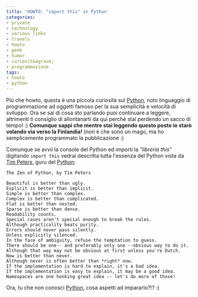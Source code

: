 ```yaml
---
title: 'HOWTO: "import this" in Python'
categories:
- private
- technology
- various links
- travels
- howto
- geek
- humor
- curiosit&agrave;
- programmazione
tags:
- howto
- python
---
```

Più che howto, questa è una piccola curiosità sul
[Python](http://www.python.org), noto linguaggio di programmazione ad oggetti
famoso per la sua semplicità e velocità di sviluppo. Ora se sai di cosa sto
parlando puoi continuare a leggere, altrimenti ti consiglio di allontanarti da
qui perché stai perdendo un sacco di tempo! :) **Comunque sappi che mentre
stai leggendo questo posto io starò volando via verso la Finlandia!** (non è
che sono un mago, ma ho semplicemente programmato la pubblicazione :)

Comunque se avvii la console del Python ed importi la _"libreria this"_
digitando ```import this``` vedrai descritta tutta l'essenza del Python vista
da [Tim Peters](http://c2.com/cgi/wiki?TimPeters), guru del
[Python](http://www.python.org):

```
The Zen of Python, by Tim Peters

Beautiful is better than ugly.
Explicit is better than implicit.
Simple is better than complex.
Complex is better than complicated.
Flat is better than nested.
Sparse is better than dense.
Readability counts.
Special cases aren't special enough to break the rules.
Although practicality beats purity.
Errors should never pass silently.
Unless explicitly silenced.
In the face of ambiguity, refuse the temptation to guess.
There should be one-- and preferably only one --obvious way to do it.
Although that way may not be obvious at first unless you're Dutch.
Now is better than never.
Although never is often better than *right* now.
If the implementation is hard to explain, it's a bad idea.
If the implementation is easy to explain, it may be a good idea.
Namespaces are one honking great idea -- let's do more of those!
```

Ora, tu che non conosci [Python](http://www.python.org), cosa aspetti ad
impararlo?!? :)